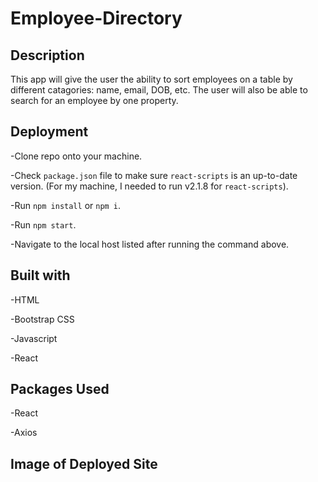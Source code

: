 # Employee-Directory

## Description

This app will give the user the ability to sort employees on a table by different catagories: name, email, DOB, etc.  The user will also be able to search for an employee by one property.

## Deployment

-Clone repo onto your machine.

-Check `package.json` file to make sure `react-scripts` is an up-to-date version.  (For my machine, I needed to run v2.1.8 for `react-scripts`).

-Run `npm install` or `npm i`.

-Run `npm start`.

-Navigate to the local host listed after running the command above.


## Built with

-HTML

-Bootstrap CSS

-Javascript

-React

## Packages Used

-React

-Axios

## Image of Deployed Site

